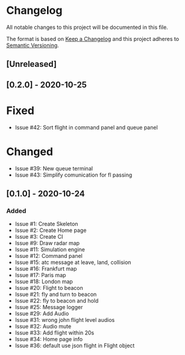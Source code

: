 # Changelog

All notable changes to this project will be documented in this file.

The format is based on [Keep a Changelog](http://keepachangelog.com/en/1.0.0/)
and this project adheres to [Semantic Versioning](http://semver.org/spec/v2.0.0.html).

## [Unreleased]

## [0.2.0] - 2020-10-25

# Fixed

- Issue #42: Sort flight in command panel and queue panel

# Changed

- Issue #39: New queue terminal
- Issue #43: Simplify comunication for fl passing

## [0.1.0] - 2020-10-24

### Added

- Issue #1: Create Skeleton
- Issue #2: Create Home page
- Issue #3: Create CI
- Issue #9: Draw radar map
- Issue #11: Simulation engine
- Issue #12: Command panel
- Issue #15: atc message at leave, land, collision
- Issue #16: Frankfurt map
- Issue #17: Paris map
- Issue #18: London map
- Issue #20: Flight to beacon
- Issue #21: fly and turn to beacon
- Issue #22: fly to beacon and hold
- Issue #25: Message logger
- Issue #29: Add Audio
- Issue #31: wrong john flight level audios
- Issue #32: Audio mute
- Issue #33: Add flight within 20s
- Issue #34: Home page info
- Issue #36: default use json flight in Flight object
